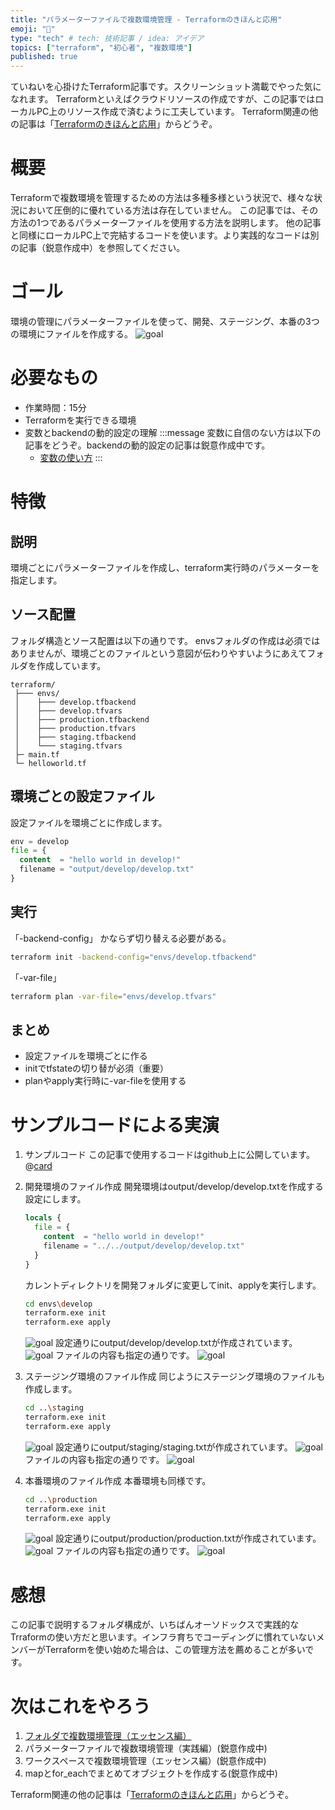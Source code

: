```yaml
---
title: "パラメーターファイルで複数環境管理 - Terraformのきほんと応用"
emoji: "🐣"
type: "tech" # tech: 技術記事 / idea: アイデア
topics: ["terraform", "初心者", "複数環境"]
published: true
---
```

ていねいを心掛けたTerraform記事です。スクリーンショット満載でやった気になれます。
Terraformといえばクラウドリソースの作成ですが、この記事ではローカルPC上のリソース作成で済むように工夫しています。
Terraform関連の他の記事は「[Terraformのきほんと応用](https://zenn.dev/sway/articles/terraform_index_list)」からどうぞ。

# 概要
Terraformで複数環境を管理するための方法は多種多様という状況で、様々な状況において圧倒的に優れている方法は存在していません。
この記事では、その方法の1つであるパラメーターファイルを使用する方法を説明します。
他の記事と同様にローカルPC上で完結するコードを使います。より実践的なコードは別の記事（鋭意作成中）を参照してください。

# ゴール
環境の管理にパラメーターファイルを使って、開発、ステージング、本番の3つの環境にファイルを作成する。
![goal](/images/terraform_biginner_envbyvarfile/terraform_biginner_envbyvarfile_goal.jpg)

# 必要なもの
- 作業時間：15分
- Terraformを実行できる環境
- 変数とbackendの動的設定の理解
   :::message
   変数に自信のない方は以下の記事をどうぞ。backendの動的設定の記事は鋭意作成中です。
   - [変数の使い方](https://zenn.dev/sway/articles/terraform_biginner_varliable)
   :::

# 特徴
## 説明
環境ごとにパラメーターファイルを作成し、terraform実行時のパラメーターを指定します。

## ソース配置
フォルダ構造とソース配置は以下の通りです。
envsフォルダの作成は必須ではありませんが、環境ごとのファイルという意図が伝わりやすいようにあえてフォルダを作成しています。
```
terraform/
 ├─── envs/
 │    ├─── develop.tfbackend
 │    ├─── develop.tfvars
 │    ├─── production.tfbackend
 │    ├─── production.tfvars
 │    ├─── staging.tfbackend
 │    └─── staging.tfvars
 ├─ main.tf
 └─ helloworld.tf
 ```

## 環境ごとの設定ファイル
設定ファイルを環境ごとに作成します。
```hcl:envs/develop.tfvars
env = develop
file = {
  content  = "hello world in develop!"
  filename = "output/develop/develop.txt"
}
```

## 実行
「-backend-config」
かならず切り替える必要がある。
```bash
terraform init -backend-config="envs/develop.tfbackend"
```
「-var-file」
```bash
terraform plan -var-file="envs/develop.tfvars"
```

## まとめ
- 設定ファイルを環境ごとに作る
- initでtfstateの切り替が必須（重要）
- planやapply実行時に-var-fileを使用する

# サンプルコードによる実演

1. サンプルコード
   この記事で使用するコードはgithub上に公開しています。
   @[card](https://github.com/sway11466/zenn/tree/main/sample_codes/terraform_biginner_envbyvarfile)

1. 開発環境のファイル作成
   開発環境はoutput/develop/develop.txtを作成する設定にします。
   ```hcl:envs/develop/setting.tf
   locals {
     file = {
       content  = "hello world in develop!"
       filename = "../../output/develop/develop.txt"
     }
   }
   ```
   カレントディレクトリを開発フォルダに変更してinit、applyを実行します。
   ```bash
   cd envs\develop
   terraform.exe init
   terraform.exe apply
   ```
   ![goal](/images/terraform_biginner_envbyvarfile/terraform_biginner_envbyvarfile_tutorial_01.jpg)
   設定通りにoutput/develop/develop.txtが作成されています。
   ![goal](/images/terraform_biginner_envbyvarfile/terraform_biginner_envbyvarfile_tutorial_02.jpg)
   ファイルの内容も指定の通りです。
   ![goal](/images/terraform_biginner_envbyvarfile/terraform_biginner_envbyvarfile_tutorial_03.jpg)

1. ステージング環境のファイル作成
   同じようにステージング環境のファイルも作成します。
   ```bash
   cd ..\staging
   terraform.exe init
   terraform.exe apply
   ```
   ![goal](/images/terraform_biginner_envbyvarfile/terraform_biginner_envbyvarfile_tutorial_04.jpg)
   設定通りにoutput/staging/staging.txtが作成されています。
   ![goal](/images/terraform_biginner_envbyvarfile/terraform_biginner_envbyvarfile_tutorial_05.jpg)
   ファイルの内容も指定の通りです。
   ![goal](/images/terraform_biginner_envbyvarfile/terraform_biginner_envbyvarfile_tutorial_06.jpg)

1. 本番環境のファイル作成
   本番環境も同様です。
   ```bash
   cd ..\production
   terraform.exe init
   terraform.exe apply
   ```
   ![goal](/images/terraform_biginner_envbyvarfile/terraform_biginner_envbyvarfile_tutorial_07.jpg)
   設定通りにoutput/production/production.txtが作成されています。
   ![goal](/images/terraform_biginner_envbyvarfile/terraform_biginner_envbyvarfile_tutorial_08.jpg)
   ファイルの内容も指定の通りです。
   ![goal](/images/terraform_biginner_envbyvarfile/terraform_biginner_envbyvarfile_tutorial_09.jpg)

# 感想
この記事で説明するフォルダ構成が、いちばんオーソドックスで実践的なTrraformの使い方だと思います。インフラ育ちでコーディングに慣れていないメンバーがTerraformを使い始めた場合は、この管理方法を薦めることが多いです。

# 次はこれをやろう
1. [フォルダで複数環境管理（エッセンス編）](https://zenn.dev/sway/articles/terraform_biginner_envbyfolder)
1. パラメーターファイルで複数環境管理（実践編）(鋭意作成中)
1. ワークスペースで複数環境管理（エッセンス編）(鋭意作成中)
1. mapとfor_eachでまとめてオブジェクトを作成する(鋭意作成中)

Terraform関連の他の記事は「[Terraformのきほんと応用](https://zenn.dev/sway/articles/terraform_index_list)」からどうぞ。
